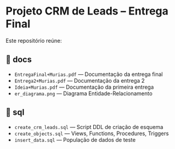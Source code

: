 # Projeto CRM de Leads – Entrega Final

Este repositório reúne:

## 📁 docs
- `EntregaFinal+Murias.pdf` — Documentação da entrega final  
- `Entrega2+Murias.pdf`     — Documentação da entrega 2 
- `Ideia+Murias.pdf`        — Documentação da primeira entrega  
- `er_diagrama.png`         — Diagrama Entidade-Relacionamento  

## 📁 sql
- `create_crm_leads.sql`    — Script DDL de criação de esquema  
- `create_objects.sql`      — Views, Functions, Procedures, Triggers  
- `insert_data.sql`         — População de dados de teste  

